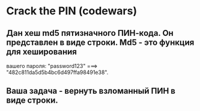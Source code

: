 # Crack the PIN (codewars)
## Дан хеш md5 пятизначного ПИН-кода. Он представлен в виде строки. Md5 - это функция для хеширования
вашего пароля: "password123" ===> "482c811da5d5b4bc6d497ffa98491e38".

## Ваша задача - вернуть взломанный ПИН в виде строки.
